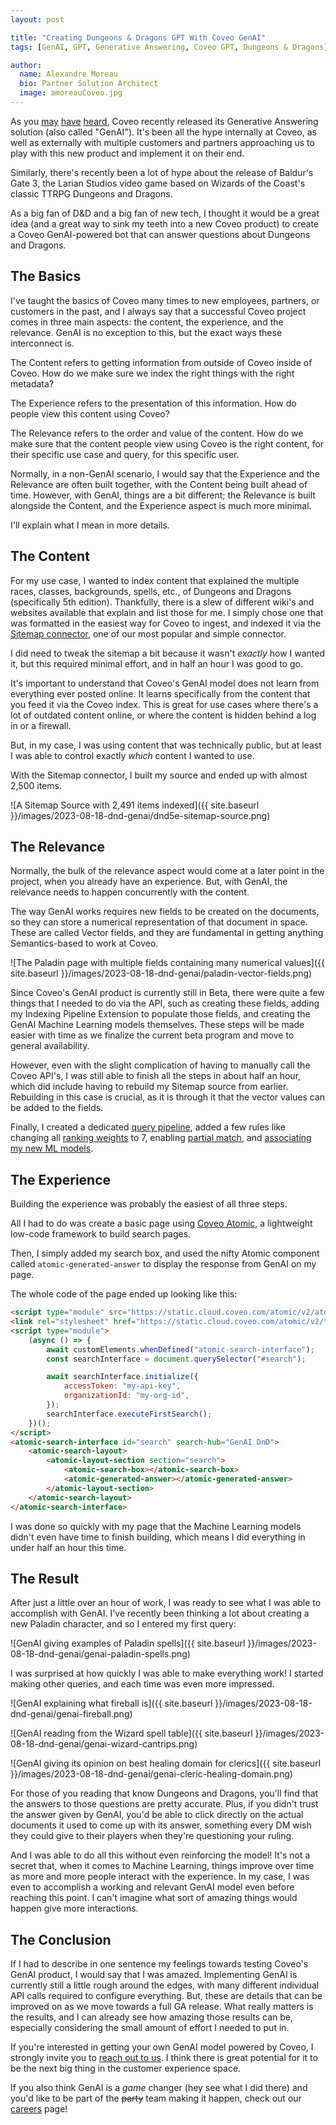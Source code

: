 ```yaml
---
layout: post

title: "Creating Dungeons & Dragons GPT With Coveo GenAI"
tags: [GenAI, GPT, Generative Answering, Coveo GPT, Dungeons & Dragons]

author:
  name: Alexandre Moreau
  bio: Partner Solution Architect
  image: amoreauCoveo.jpg
---
```


As you [may](https://www.coveo.com/en/company/news-releases/2023/coveo-gen-ai-exclusive-offer) [have](https://www.globenewswire.com/en/news-release/2023/06/08/2684735/0/en/Coveo-Unleashes-Groundbreaking-GenAI-Enterprise-Product-with-Customer-Design-Partners-and-Exclusive-Pricing-Offer-for-Early-Adopters.html) [heard](https://www.bnnbloomberg.ca/ai-firm-coveo-reports-revenue-hike-as-it-launches-chatgpt-rival-1.1956924), Coveo recently released its Generative Answering solution (also called "GenAI"). It's been all the hype internally at Coveo, as well as externally with multiple customers and partners approaching us to play with this new product and implement it on their end.

Similarly, there's recently been a lot of hype about the release of Baldur's Gate 3, the Larian Studios video game based on Wizards of the Coast's classic TTRPG Dungeons and Dragons.

As a big fan of D&D and a big fan of new tech, I thought it would be a great idea (and a great way to sink my teeth into a new Coveo product) to create a Coveo GenAI-powered bot that can answer questions about Dungeons and Dragons.

<!-- more -->

## The Basics

I've taught the basics of Coveo many times to new employees, partners, or customers in the past, and I always say that a successful Coveo project comes in three main aspects: the content, the experience, and the relevance. GenAI is no exception to this, but the exact ways these interconnect is.

The Content refers to getting information from outside of Coveo inside of Coveo. How do we make sure we index the right things with the right metadata?

The Experience refers to the presentation of this information. How do people view this content using Coveo?

The Relevance refers to the order and value of the content. How do we make sure that the content people view using Coveo is the right content, for their specific use case and query, for this specific user.

Normally, in a non-GenAI scenario, I would say that the Experience and the Relevance are often built together, with the Content being built ahead of time. However, with GenAI, things are a bit different; the Relevance is built alongside the Content, and the Experience aspect is much more minimal.

I'll explain what I mean in more details.

## The Content

For my use case, I wanted to index content that explained the multiple races, classes, backgrounds, spells, etc., of Dungeons and Dragons (specifically 5th edition). Thankfully, there is a slew of different wiki's and websites available that explain and list those for me. I simply chose one that was formatted in the easiest way for Coveo to ingest, and indexed it via the [Sitemap connector](https://docs.coveo.com/en/1967/index-content/add-or-edit-a-sitemap-source), one of our most popular and simple connector.

I did need to tweak the sitemap a bit because it wasn't _exactly_ how I wanted it, but this required minimal effort, and in half an hour I was good to go.

It's important to understand that Coveo's GenAI model does not learn from everything ever posted online. It learns specifically from the content that you feed it via the Coveo index. This is great for use cases where there's a lot of outdated content online, or where the content is hidden behind a log in or a firewall.

But, in my case, I was using content that was technically public, but at least I was able to control exactly _which_ content I wanted to use.

With the Sitemap connector, I built my source and ended up with almost 2,500 items.

![A Sitemap Source with 2,491 items indexed]({{ site.baseurl }}/images/2023-08-18-dnd-genai/dnd5e-sitemap-source.png)

## The Relevance

Normally, the bulk of the relevance aspect would come at a later point in the project, when you already have an experience. But, with GenAI, the relevance needs to happen concurrently with the content.

The way GenAI works requires new fields to be created on the documents, so they can store a numerical representation of that document in space. These are called Vector fields, and they are fundamental in getting anything Semantics-based to work at Coveo.

![The Paladin page with multiple fields containing many numerical values]({{ site.baseurl }}/images/2023-08-18-dnd-genai/paladin-vector-fields.png)

Since Coveo's GenAI product is currently still in Beta, there were quite a few things that I needed to do via the API, such as creating these fields, adding my Indexing Pipeline Extension to populate those fields, and creating the GenAI Machine Learning models themselves. These steps will be made easier with time as we finalize the current beta program and move to general availability.

However, even with the slight complication of having to manually call the Coveo API's, I was still able to finish all the steps in about half an hour, which did include having to rebuild my Sitemap source from earlier. Rebuilding in this case is crucial, as it is through it that the vector values can be added to the fields.

Finally, I created a dedicated [query pipeline](https://docs.coveo.com/en/1791/tune-relevance/manage-query-pipelines), added a few rules like changing all [ranking weights](https://docs.coveo.com/en/3412/tune-relevance/manage-ranking-weight-rules) to 7, enabling [partial match](https://docs.coveo.com/en/414/tune-relevance/taking-advantage-of-the-partial-match-feature), and [associating my new ML models](https://docs.coveo.com/en/2816/leverage-machine-learning/manage-model-associations-with-query-pipelines).

## The Experience

Building the experience was probably the easiest of all three steps.

All I had to do was create a basic page using [Coveo Atomic](https://docs.coveo.com/en/atomic/latest/), a lightweight low-code framework to build search pages.

Then, I simply added my search box, and used the nifty Atomic component called `atomic-generated-answer` to display the response from GenAI on my page.

The whole code of the page ended up looking like this:

```html
<script type="module" src="https://static.cloud.coveo.com/atomic/v2/atomic.esm.js"></script>
<link rel="stylesheet" href="https://static.cloud.coveo.com/atomic/v2/themes/coveo.css" />
<script type="module">
    (async () => {
        await customElements.whenDefined("atomic-search-interface");
        const searchInterface = document.querySelector("#search");

        await searchInterface.initialize({
            accessToken: "my-api-key",
            organizationId: "my-org-id",
        });
        searchInterface.executeFirstSearch();
    })();
</script>
<atomic-search-interface id="search" search-hub="GenAI DnD">
    <atomic-search-layout>
        <atomic-layout-section section="search">
            <atomic-search-box></atomic-search-box>
            <atomic-generated-answer></atomic-generated-answer>
        </atomic-layout-section>
    </atomic-search-layout>
</atomic-search-interface>
```

I was done so quickly with my page that the Machine Learning models didn't even have time to finish building, which means I did everything in under half an hour this time.

## The Result

After just a little over an hour of work, I was ready to see what I was able to accomplish with GenAI. I've recently been thinking a lot about creating a new Paladin character, and so I entered my first query:

![GenAI giving examples of Paladin spells]({{ site.baseurl }}/images/2023-08-18-dnd-genai/genai-paladin-spells.png)

I was surprised at how quickly I was able to make everything work! I started making other queries, and each time was even more impressed.

![GenAI explaining what fireball is]({{ site.baseurl }}/images/2023-08-18-dnd-genai/genai-fireball.png)

![GenAI reading from the Wizard spell table]({{ site.baseurl }}/images/2023-08-18-dnd-genai/genai-wizard-cantrips.png)

![GenAI giving its opinion on best healing domain for clerics]({{ site.baseurl }}/images/2023-08-18-dnd-genai/genai-cleric-healing-domain.png)

For those of you reading that know Dungeons and Dragons, you'll find that the answers to those questions are pretty accurate. Plus, if you didn't trust the answer given by GenAI, you'd be able to click directly on the actual documents it used to come up with its answer, something every DM wish they could give to their players when they're questioning your ruling.

And I was able to do all this without even reinforcing the model! It's not a secret that, when it comes to Machine Learning, things improve over time as more and more people interact with the experience. In my case, I was even to accomplish a working and relevant GenAI model even before reaching this point. I can't imagine what sort of amazing things would happen give more interactions.

## The Conclusion

If I had to describe in one sentence my feelings towards testing Coveo's GenAI product, I would say that I was amazed. Implementing GenAI is currently still a little rough around the edges, with many different individual API calls required to configure everything. But, these are details that can be improved on as we move towards a full GA release. What really matters is the results, and I can already see how amazing those results can be, especially considering the small amount of effort I needed to put in.

If you're interested in getting your own GenAI model powered by Coveo, I strongly invite you to [reach out to us](https://www.coveo.com/en/contact). I think there is great potential for it to be the next big thing in the customer experience space.

If you also think GenAI is a _game_ changer (hey see what I did there) and you'd like to be part of the ~~party~~ team making it happen, check out our [careers](https://www.coveo.com/en/company/careers/open-positions?utm_source=tech-blog&utm_medium=blog-post&utm_campaign=organic#t=career-search&numberOfResults=9) page!